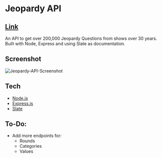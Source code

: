 # Jeopardy API 
## [Link](https://jeopardy-api.bentleyherron.dev)

An API to get over 200,000 Jeopardy Questions from shows over 30 years. Built with Node, Express and using Slate as documentation.

## Screenshot
![Jeopardy-API-Screenshot](https://user-images.githubusercontent.com/10934614/74282173-afe1ea80-4ced-11ea-8c0c-9dec4a5ec013.png)

## Tech
- [Node.js](https://nodejs.org)
- [Express.js](https://expressjs.com/)
- [Slate](https://github.com/slatedocs/slate)

## To-Do:
- Add more endpoints for:
    - Rounds
    - Categories
    - Values
